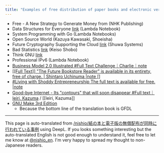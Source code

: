 ```yaml
---
title: "Examples of free distribution of paper books and electronic versions at the same time"
---
```


- Free - A New Strategy to Generate Money from <Free> (NHK Publishing)
- Data Structures for Everyone [link](https://www.lambdanote.com/blogs/news/article-6) (Lambda Notebook)
- System Programming with Go (Lambda Notebooks)
- Open Source World (Kazuya Kawasaki, Shoeisha)
- Future Cryptography Supporting the Cloud [link](https://herumi.github.io/ango/) (Shuwa Systems)
- Bad Statistics [link](http://id.fnshr.info/2014/12/28/stats-done-wrong-ja-pdf/) (Keiso Shobo)
- Think GNU [link](http://think-gnu-distribution.appspot.com/)
- Professional IPv6 (Lambda Notebook)
- [Business Model 2.0 Illustrated #Full Text Challenge｜Charlie｜note](https://note.mu/tck/n/n95812964bcbb)
- [[[Full Text]] "The Future Bookstore Reader" is available in its entirety, free of charge. | Shintaro Uchinuma |note []](https://note.mu/numa/n/n37a46621e875)
- [#Living with Shoddy Entrepreneurship The full text is available for free. |note](https://note.mu/eraitencho/n/n58921a896e60)
- [Good-bye Internet - Its "contours" that will soon disappear #Full text｜Ieiri, Kazuma](https://ieiri.co/n/n6971e64a7603) / [[Ieiri, Kazuma]]
- [GNU Make 3rd Edition](https://www.oreilly.co.jp/library/4873112699/)
    - Because the bottom line of the translation book is GFDL

---
This page is auto-translated from [/nishio/紙の本と電子版の無償配布が同時に行われている事例](https://scrapbox.io/nishio/紙の本と電子版の無償配布が同時に行われている事例) using DeepL. If you looks something interesting but the auto-translated English is not good enough to understand it, feel free to let me know at [@nishio_en](https://twitter.com/nishio_en). I'm very happy to spread my thought to non-Japanese readers.